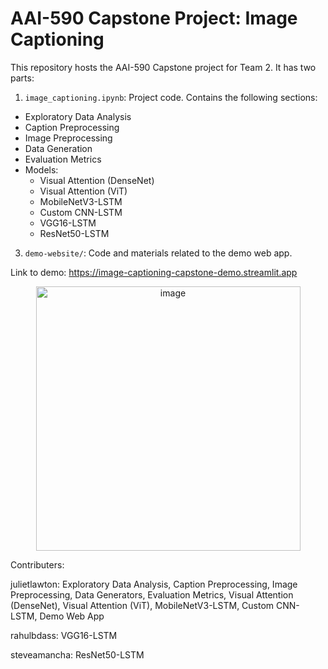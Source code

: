 # AAI-590 Capstone Project: Image Captioning
This repository hosts the AAI-590 Capstone project for Team 2. It has two parts:

1. `image_captioning.ipynb`: Project code. Contains the following sections:
- Exploratory Data Analysis
- Caption Preprocessing
- Image Preprocessing
- Data Generation
- Evaluation Metrics
- Models:
  - Visual Attention (DenseNet)
  - Visual Attention (ViT)
  - MobileNetV3-LSTM
  - Custom CNN-LSTM
  - VGG16-LSTM
  - ResNet50-LSTM


3. `demo-website/`: Code and materials related to the demo web app.



Link to demo: https://image-captioning-capstone-demo.streamlit.app

<p align="center">
<img width="423" alt="image" src="https://github.com/user-attachments/assets/56cf04f1-d50f-4b09-8166-aefc5e005a6b">
</p>

Contributers:

julietlawton: Exploratory Data Analysis, Caption Preprocessing, Image Preprocessing, Data Generators, Evaluation Metrics, Visual Attention (DenseNet), Visual Attention (ViT), MobileNetV3-LSTM, Custom CNN-LSTM, Demo Web App

rahulbdass: VGG16-LSTM

steveamancha: ResNet50-LSTM
